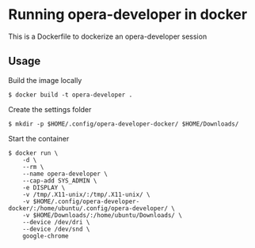 # Running opera-developer in docker

This is a Dockerfile to dockerize an opera-developer session

## Usage

Build the image locally

    $ docker build -t opera-developer .

Create the settings folder

    $ mkdir -p $HOME/.config/opera-developer-docker/ $HOME/Downloads/

Start the container

    $ docker run \
        -d \
        --rm \
        --name opera-developer \
        --cap-add SYS_ADMIN \
        -e DISPLAY \
        -v /tmp/.X11-unix/:/tmp/.X11-unix/ \
        -v $HOME/.config/opera-developer-docker/:/home/ubuntu/.config/opera-developer/ \
        -v $HOME/Downloads/:/home/ubuntu/Downloads/ \
        --device /dev/dri \
        --device /dev/snd \
        google-chrome
